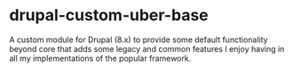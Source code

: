 # drupal-custom-uber-base
A custom module for Drupal (8.x) to provide some default functionality beyond core that adds some legacy and common features I enjoy having in all my implementations of the popular framework.
